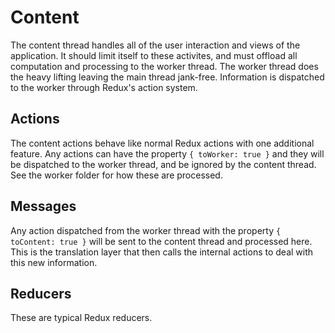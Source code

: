 # Content

The content thread handles all of the user interaction and views of the application. It should limit itself to these activites, and must offload all computation and processing to the worker thread. The worker thread does the heavy lifting leaving the main thread jank-free. Information is dispatched to the worker through Redux's action system.

## Actions

The content actions behave like normal Redux actions with one additional feature. Any actions can have the property `{ toWorker: true }` and they will be dispatched to the worker thread, and be ignored by the content thread. See the worker folder for how these are processed.

## Messages

Any action dispatched from the worker thread with the property `{ toContent: true }` will be sent to the content thread and processed here. This is the translation layer that then calls the internal actions to deal with this new information.

## Reducers

These are typical Redux reducers.
